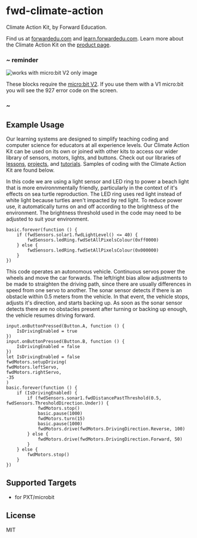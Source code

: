 # fwd-climate-action

Climate Action Kit, by Forward Education.

Find us at [forwardedu.com](https://forwardedu.com/) and [learn.forwardedu.com](https://learn.forwardedu.com/). Learn more about the Climate Action Kit on the [product page](https://forwardedu.com/pages/climate-action-kit).

### ~ reminder

![works with micro:bit V2 only image](/static/v2/v2-only.png)

These blocks require the [micro:bit V2](/device/v2). If you use them with a V1 micro:bit you will see the 927 error code on the screen.

### ~

## Example Usage

Our learning systems are designed to simplify teaching coding and computer science for educators at all experience levels.
Our Climate Action Kit can be used on its own or joined with other kits to access our wider library of sensors, motors, lights, and buttons.
Check out our libraries of [lessons](https://learn.forwardedu.com/lesson-library), [projects](https://learn.forwardedu.com/projects/), and [tutorials](https://learn.forwardedu.com/tutorials/). Samples of coding with the Climate Action Kit are found below.

In this code we are using a light sensor and LED ring to power a beach light that is more environnmentally friendly, particularly in the context of it's effects on sea turtle reproduction. The LED ring uses red light instead of white light because turtles aren't impacted by red light. To reduce power use, it automatically turns on and off according to the brightness of the environment. The brightness threshold used in the code may need to be adjusted to suit your environment.

```blocks
basic.forever(function () {
    if (fwdSensors.solar1.fwdLightLevel() <= 40) {
        fwdSensors.ledRing.fwdSetAllPixelsColour(0xff0000)
    } else {
        fwdSensors.ledRing.fwdSetAllPixelsColour(0x000000)
    }
})
```

This code operates an autonomous vehicle. Continuous servos power the wheels and move the car forwards. The left/right bias allow adjustments to be made to straighten the driving path, since there are usually differences in speed from one servo to another. The sonar sensor detects if there is an obstacle within 0.5 meters from the vehicle. In that event, the vehicle stops, adjusts it's direction, and starts backing up. As soon as the sonar sensor detects there are no obstacles present after turning or backing up enough, the vehicle resumes driving forward.

```blocks
input.onButtonPressed(Button.A, function () {
    IsDrivingEnabled = true
})
input.onButtonPressed(Button.B, function () {
    IsDrivingEnabled = false
})
let IsDrivingEnabled = false
fwdMotors.setupDriving(
fwdMotors.leftServo,
fwdMotors.rightServo,
-35
)
basic.forever(function () {
    if (IsDrivingEnabled) {
        if (fwdSensors.sonar1.fwdDistancePastThreshold(0.5, fwdSensors.ThresholdDirection.Under)) {
            fwdMotors.stop()
            basic.pause(1000)
            fwdMotors.turn(15)
            basic.pause(1000)
            fwdMotors.drive(fwdMotors.DrivingDirection.Reverse, 100)
        } else {
            fwdMotors.drive(fwdMotors.DrivingDirection.Forward, 50)
        }
    } else {
        fwdMotors.stop()
    }
})
```

## Supported Targets

-   for PXT/microbit

## License

MIT
